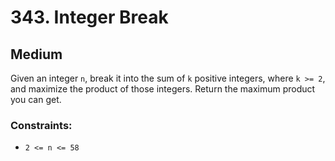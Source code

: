 # 343. Integer Break

## Medium

Given an integer `n`, break it into the sum of `k` positive integers, where `k >= 2`, and maximize the product of those
integers. Return the maximum product you can get.

### Constraints:

- `2 <= n <= 58`
